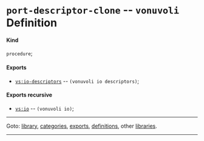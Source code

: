 

<a id='definition__vonuvoli__port-descriptor-clone'></a>

# `port-descriptor-clone` -- `vonuvoli` Definition


<a id='definition__vonuvoli__port-descriptor-clone__kind'></a>

#### Kind

`procedure`;


<a id='definition__vonuvoli__port-descriptor-clone__exports'></a>

#### Exports

 * [`vs:io-descriptors`](../../vonuvoli/exports/vs_3a_io-descriptors.md#export__vonuvoli__vs_3a_io-descriptors) -- `(vonuvoli io descriptors)`;


<a id='definition__vonuvoli__port-descriptor-clone__exports-recursive'></a>

#### Exports recursive

 * [`vs:io`](../../vonuvoli/exports/vs_3a_io.md#export__vonuvoli__vs_3a_io) -- `(vonuvoli io)`;

----

Goto: [library](../../vonuvoli/_index.md#library__vonuvoli), [categories](../../vonuvoli/categories/_index.md#toc__vonuvoli__categories), [exports](../../vonuvoli/exports/_index.md#toc__vonuvoli__exports), [definitions](../../vonuvoli/definitions/_index.md#toc__vonuvoli__definitions), other [libraries](../../_libraries.md#toc__libraries).

----

